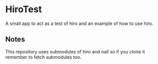 # HiroTest

A small app to act as a test of hiro and an example of how to use hiro.

## Notes

This repository uses submodules of hiro and nall so if you clone it remember to fetch submodules too.